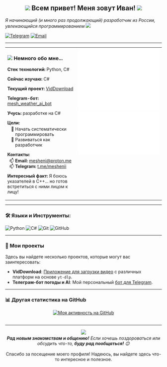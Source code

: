 <div align="center">
  <h2><img src="https://emojis.slackmojis.com/emojis/images/1531849430/4246/blob-sunglasses.gif?1531849430" width="30"/> Всем привет! Меня зовут Иван! <img src="https://github.com/blackcater/blackcater/raw/main/images/Hi.gif" width="35"></h2>
</div>

<p><em>Я начинающий (и много раз продолжающий) разработчик из России, увлекающийся программированием <img src="https://media.giphy.com/media/WUlplcMpOCEmTGBtBW/giphy.gif" width="30"></em></p>

<!-- Контактные бейджи -->
<p>
  <a href="https://t.me/meshenii" target="_blank"><img src="https://img.shields.io/badge/Telegram-meshenii-blue?style=flat-square&logo=telegram&logoColor=white" alt="Telegram"/></a>
  <a href="mailto:mesheni@proton.me"><img src="https://img.shields.io/badge/Email-mesheni@proton.me-lightgrey?style=flat-square&logo=protonmail&logoColor=white" alt="Email"/></a>
</p>

---

<!-- Двухколоночный макет: Обо мне (слева) и Статистика GitHub (справа) -->
<table>
  <tr>
    <td valign="top" width="45%"> <!-- Ширина левой колонки -->
      <h3><img src="https://media.giphy.com/media/VgCDAzcKvsR6OM0uWg/giphy.gif" width="50"> Немного обо мне...</h3>
      <div>
          <p><b>Стек технологий:</b> Python, C#</p>
          <p><b>Сейчас изучаю:</b> C#</p>
          <p><b>Текущий проект:</b> <a href="https://github.com/mesheni/VidDownload" target="_blank" rel="noopener noreferrer">VidDownload</a></p>
          <p><b>Telegram-бот:</b> <a href="https://t.me/mesh_weather_ai_bot" target="_blank" rel="noopener noreferrer">mesh_weather_ai_bot</a></p>
          <p><b>Учусь:</b> разработке на C#</p>
          <p style="margin-bottom: 0.2em;"><b>Цели:</b></p>
          <ul style="margin-top: 0; margin-bottom: 0.8em; padding-left: 25px; list-style-type: '🎯 '; ">
              <li>Начать систематически программировать</li>
              <li>Развиваться как разработчик</li>
          </ul>
          <p style="margin-bottom: 0.2em;"><b>Контакты:</b></p>
          <ul style="margin-top: 0; margin-bottom: 0.8em; padding-left: 25px; list-style-type: '📫 '; ">
              <li><b>Email:</b> <a href="mailto:mesheni@proton.me">mesheni@proton.me</a></li>
              <li><b>Telegram:</b> <a href="https://t.me/meshenii" target="_blank" rel="noopener noreferrer">t.me/meshenii</a></li>
          </ul>
          <p><b>Интересный факт:</b> Я боюсь указателей в C++... но готов встретиться с ними лицом к лицу!</p>
      </div>
    </td>
    <td valign="top" width="55%" align="center"> <!-- Ширина правой колонки -->
      <!-- Основная статистика GitHub Metrics -->
      <a href="https://github.com/lowlighter/metrics"> <!-- Опционально: ссылка на репозиторий lowlighter/metrics -->
         <img src="./github-metrics.svg" alt="Мои GitHub Metrics" width="100%"/> <!-- Изображение займет всю ширину ячейки -->
         <img src="./metrics.plugin.traffic.svg" alt="Статистика просмотров профиля GitHub" width="100%"/>
      </a>
    </td>
  </tr>
</table>

---

### 🛠️ Языки и Инструменты:
<p align="left">
  <img src="https://img.shields.io/badge/Python-3776AB?style=for-the-badge&logo=python&logoColor=white" alt="Python"/>
  <img src="https://img.shields.io/badge/C%23-239120?style=for-the-badge&logo=c-sharp&logoColor=white" alt="C#"/>
  <!-- Добавьте другие технологии, если используете, например: -->
  <img src="https://img.shields.io/badge/Git-F05032?style=for-the-badge&logo=git&logoColor=white" alt="Git"/>
  <img src="https://img.shields.io/badge/GitHub-181717?style=for-the-badge&logo=github&logoColor=white" alt="GitHub"/>
</p>

---

### 🚀 Мои проекты

Здесь вы найдете несколько проектов, которые могут вас заинтересовать:

*   **VidDownload**: [Приложение для загрузки видео](https://github.com/mesheni/VidDownload) с различных платформ на основе `yt-dlp`.
*   **Телеграм-бот погоды и AI**: Мой персональный [бот для Telegram](https://t.me/mesh_weather_ai_bot).

---

### 📊 Другая статистика на GitHub

<p align="center">
  <!-- График активности GitHub -->
  <a href="https://github.com/ashutosh00710/github-readme-activity-graph">
    <img src="https://github-readme-activity-graph.vercel.app/graph?username=mesheni&custom_title=Моя%20активность%20на%20GitHub&hide_border=true&bg_color=ffffff&color=24292e&line=0366d6&point=24292e" alt="Моя активность на GitHub"/>
  </a>
  <br><br>
</p>

---

<div align="center">
  <img src="https://media2.giphy.com/media/v1.Y2lkPTc5MGI3NjExeTZiMzRyN3R4ZHd6Z2J3NjlpZ2swcm5uY254azdzemw3OGVneGp4eSZlcD12MV9pbnRlcm5hbF9naWZfYnlfaWQmY3Q9Zw/13HgwGsXF0aiGY/giphy.gif" width="200">
  <br>
  <em><b>Рад новым знакомствам и общению!</b> Если хочешь поздороваться или обсудить что-то, <b>буду рад пообщаться!</b> 😊</em>
  <br><br>
  Спасибо за посещение моего профиля! Надеюсь, вы найдете здесь что-то интересное и полезное.
</div>
